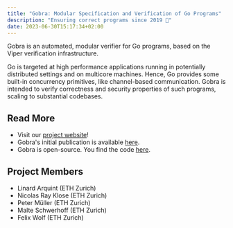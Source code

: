 ```yaml
---
title: "Gobra: Modular Specification and Verification of Go Programs"
description: "Ensuring correct programs since 2019 🐍"
date: 2023-06-30T15:17:34+02:00
---
```


Gobra is an automated, modular verifier for Go programs, based on the Viper verification infrastructure.

Go is targeted at high performance applications running in potentially distributed settings and on multicore machines. Hence, Go provides some built-​​in concurrency primitives, like channel-​based communication. Gobra is intended to verify correctness and security properties of such programs, scaling to substantial codebases.

## Read More

- Visit our [project website](https://www.pm.inf.ethz.ch/research/gobra.html)!
- Gobra's initial publication is available [here](http://dx.doi.org/10.1007/978-3-030-81685-8_17).
- Gobra is open-source. You find the code [here](https://github.com/viperproject/gobra).

## Project Members

- Linard Arquint (ETH Zurich)
- Nicolas Ray Klose (ETH Zurich)
- Peter Müller (ETH Zurich)
- Malte Schwerhoff (ETH Zurich)
- Felix Wolf (ETH Zurich)
